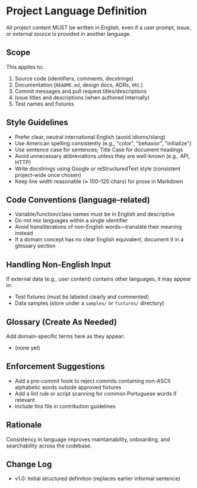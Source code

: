 # Project Language Definition

All project content MUST be written in English, even if a user prompt, issue, or external source is provided in another language.

## Scope

This applies to:

1. Source code (identifiers, comments, docstrings)
2. Documentation (`README.md`, design docs, ADRs, etc.)
3. Commit messages and pull request titles/descriptions
4. Issue titles and descriptions (when authored internally)
5. Test names and fixtures

## Style Guidelines

- Prefer clear, neutral international English (avoid idioms/slang)
- Use American spelling consistently (e.g., "color", "behavior", "initialize")
- Use sentence case for sentences; Title Case for document headings
- Avoid unnecessary abbreviations unless they are well-known (e.g., API, HTTP)
- Write docstrings using Google or reStructuredText style (consistent project-wide once chosen)
- Keep line width reasonable (≈ 100–120 chars) for prose in Markdown

## Code Conventions (language-related)

- Variable/function/class names must be in English and descriptive
- Do not mix languages within a single identifier
- Avoid transliterations of non-English words—translate their meaning instead
- If a domain concept has no clear English equivalent, document it in a glossary section

## Handling Non-English Input

If external data (e.g., user content) contains other languages, it may appear in:

- Test fixtures (must be labeled clearly and commented)
- Data samples (store under a `samples/` or `fixtures/` directory)

## Glossary (Create As Needed)

Add domain-specific terms here as they appear:

- (none yet)

## Enforcement Suggestions

- Add a pre-commit hook to reject commits containing non-ASCII alphabetic words outside approved fixtures
- Add a lint rule or script scanning for common Portuguese words if relevant
- Include this file in contribution guidelines

## Rationale

Consistency in language improves maintainability, onboarding, and searchability across the codebase.

## Change Log

- v1.0: Initial structured definition (replaces earlier informal sentence)

